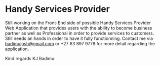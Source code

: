 # Handy Services Provider

Still working on the Front-End side of possible Handy Services Provider Web Application that provides users with the ability to become
business partner as well as Professional in order to provide services to customers.
Still needs an hands in order to have it fully functionning.
Contact me via badimujosh@gmail.com or +27 83 897 9778 for more detail regarding the application.

Kind regards
KJ Badimu
